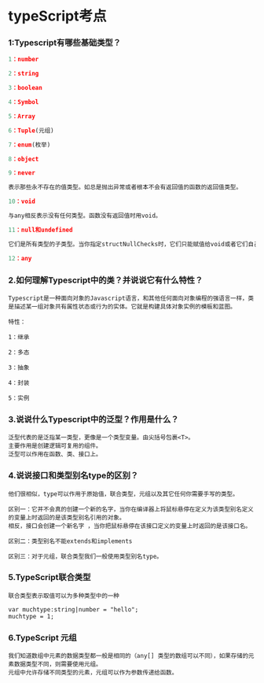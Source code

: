 # typeScript考点

### 1:Typescript有哪些基础类型？
```js
1：number

2：string

3：boolean

4：Symbol

5：Array

6：Tuple(元组)

7：enum(枚举)

8：object

9：never

表示那些永不存在的值类型。如总是抛出异常或者根本不会有返回值的函数的返回值类型。

10：void

与any相反表示没有任何类型。函数没有返回值时用void。

11：null和undefined

它们是所有类型的子类型。当你指定structNullChecks时，它们只能赋值给void或者它们自己本身。

12：any

```

### 2.如何理解Typescript中的类？并说说它有什么特性？
```
Typescript是一种面向对象的Javascript语言，和其他任何面向对象编程的强语言一样，类是描述某一组对象共有属性状态或行为的实体。它就是构建具体对象实例的模板和蓝图。

特性：

1：继承

2：多态

3：抽象

4：封装

5：实例

```

### 3.说说什么Typescript中的泛型？作用是什么？
```
泛型代表的是泛指某一类型，更像是一个类型变量。由尖括号包裹<T>。
主要作用是创建逻辑可复用的组件。
泛型可以作用在函数、类、接口上。

```

### 4.说说接口和类型别名type的区别？
```
他们很相似，type可以作用于原始值，联合类型，元组以及其它任何你需要手写的类型。

区别一：它并不会真的创建一个新的名字，当你在编译器上将鼠标悬停在定义为该类型别名定义的变量上时返回的是该类型别名引用的对象。
相反，接口会创建一个新名字 ，当你把鼠标悬停在该接口定义的变量上时返回的是该接口名。

区别二：类型别名不能extends和implements

区别三：对于元组，联合类型我们一般使用类型别名type。

```

### 5.TypeScript联合类型
```
联合类型表示取值可以为多种类型中的一种

var muchtype:string|number = "hello";
muchtype = 1;
```
### 6.TypeScript 元组
```
我们知道数组中元素的数据类型都一般是相同的（any[] 类型的数组可以不同），如果存储的元素数据类型不同，则需要使用元组。
元组中允许存储不同类型的元素，元组可以作为参数传递给函数。
```